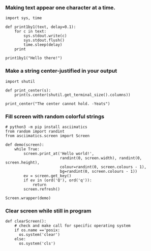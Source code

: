 ### Making text appear one character at a time.

    import sys, time
  
    def print1by1(text, delay=0.1):
        for c in text:
            sys.stdout.write(c)
            sys.stdout.flush()
            time.sleep(delay)
        print

    print1by1("Hello there!")

### Make a string center-justified in your output

    import shutil

    def print_center(s):
        print(s.center(shutil.get_terminal_size().columns))

    print_center("The center cannot hold. -Yeats")

### Fill screen with random colorful strings

    # python3 -m pip install asciimatics
    from random import randint
    from asciimatics.screen import Screen

    def demo(screen):
        while True:
            screen.print_at('Hello world!',
                            randint(0, screen.width), randint(0, screen.height),
                            colour=randint(0, screen.colours - 1),
                            bg=randint(0, screen.colours - 1))
            ev = screen.get_key()
            if ev in (ord('Q'), ord('q')):
                return
            screen.refresh()

    Screen.wrapper(demo)
    
### Clear screen while still in program
    
   ```
   def clearScreen():
       # check and make call for specific operating system
       if os.name =='posix:
         os.system('clear')
       else:
         os.system('cls')
   ```
